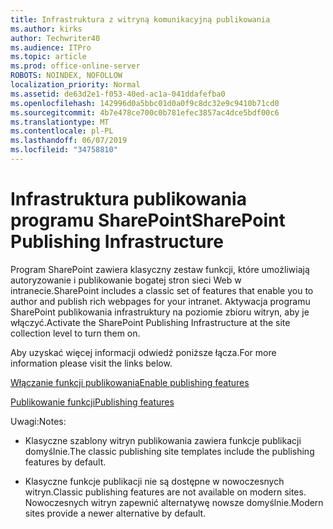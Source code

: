 ```yaml
---
title: Infrastruktura z witryną komunikacyjną publikowania
ms.author: kirks
author: Techwriter40
ms.audience: ITPro
ms.topic: article
ms.prod: office-online-server
ROBOTS: NOINDEX, NOFOLLOW
localization_priority: Normal
ms.assetid: de63d2e1-f053-40ed-ac1a-041ddafefba0
ms.openlocfilehash: 142996d0a5bbc01d0a0f9c8dc32e9c9410b71cd0
ms.sourcegitcommit: 4b7e478ce700c0b781efec3857ac4dce5bdf00c6
ms.translationtype: MT
ms.contentlocale: pl-PL
ms.lasthandoff: 06/07/2019
ms.locfileid: "34758810"
---
```

# <a name="sharepoint-publishing-infrastructure"></a><span data-ttu-id="4bde2-102">Infrastruktura publikowania programu SharePoint</span><span class="sxs-lookup"><span data-stu-id="4bde2-102">SharePoint Publishing Infrastructure</span></span>


<span data-ttu-id="4bde2-103">Program SharePoint zawiera klasyczny zestaw funkcji, które umożliwiają autoryzowanie i publikowanie bogatej stron sieci Web w intranecie.</span><span class="sxs-lookup"><span data-stu-id="4bde2-103">SharePoint includes a classic set of features that enable you to author and publish rich webpages for your intranet.</span></span> <span data-ttu-id="4bde2-104">Aktywacja programu SharePoint publikowania infrastruktury na poziomie zbioru witryn, aby je włączyć.</span><span class="sxs-lookup"><span data-stu-id="4bde2-104">Activate the SharePoint Publishing Infrastructure at the site collection level to turn them on.</span></span>

<span data-ttu-id="4bde2-105">Aby uzyskać więcej informacji odwiedź poniższe łącza.</span><span class="sxs-lookup"><span data-stu-id="4bde2-105">For more information please visit the links below.</span></span>

[<span data-ttu-id="4bde2-106">Włączanie funkcji publikowania</span><span class="sxs-lookup"><span data-stu-id="4bde2-106">Enable publishing features</span></span>](https://support.office.com/article/Enable-publishing-features-479677A6-8B33-4AC7-907D-071C1C7E4518)

[<span data-ttu-id="4bde2-107">Publikowanie funkcji</span><span class="sxs-lookup"><span data-stu-id="4bde2-107">Publishing features</span></span>](https://support.office.com/article/Features-enabled-in-a-SharePoint-Online-publishing-site-3AB3810C-3C2C-4361-9D0E-0CBE666EA0B0?wt.mc_id=O365_Portal_MMaven#__toc336865553)

<span data-ttu-id="4bde2-108">Uwagi:</span><span class="sxs-lookup"><span data-stu-id="4bde2-108">Notes:</span></span>

- <span data-ttu-id="4bde2-109">Klasyczne szablony witryn publikowania zawiera funkcje publikacji domyślnie.</span><span class="sxs-lookup"><span data-stu-id="4bde2-109">The classic publishing site templates include the publishing features by default.</span></span>

- <span data-ttu-id="4bde2-110">Klasyczne funkcje publikacji nie są dostępne w nowoczesnych witryn.</span><span class="sxs-lookup"><span data-stu-id="4bde2-110">Classic publishing features are not available on modern sites.</span></span> <span data-ttu-id="4bde2-111">Nowoczesnych witryn zapewnić alternatywę nowsze domyślnie.</span><span class="sxs-lookup"><span data-stu-id="4bde2-111">Modern sites provide a newer alternative by default.</span></span>

